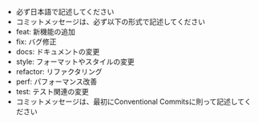 - 必ず日本語で記述してください
- コミットメッセージは、必ず以下の形式で記述してください
- feat: 新機能の追加
- fix: バグ修正
- docs: ドキュメントの変更
- style: フォーマットやスタイルの変更
- refactor: リファクタリング
- perf: パフォーマンス改善
- test: テスト関連の変更
- コミットメッセージは、最初にConventional Commitsに則って記述してください